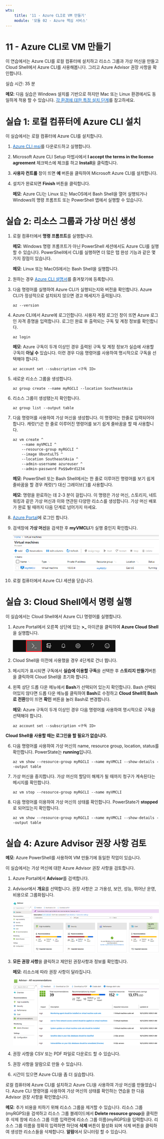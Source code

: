 ```yaml
---
wts:
    title: '11 - Azure CLI로 VM 만들기'
    module: '모듈 02 - Azure 핵심 서비스'
---
```


# 11 - Azure CLI로 VM 만들기

이 연습에서는 Azure CLI를 로컬 컴퓨터에 설치하고 리소스 그룹과 가상 머신을 만들고 Cloud Shell에서 Azure CLI를 사용해봅니다. 그리고 Azure Advisor 권장 사항을 확인합니다.

실습 시간: 35 분

**메모**: 다음 실습은 Windows 설치를 기반으로 하지만 Mac 또는 Linux 환경에서도 동일하게 적용 할 수 있습니다. <a href="https://docs.microsoft.com/cli/azure/install-azure-cli" target="_blank"><span style="color: #0066cc;" color="#0066cc">각 환경에 대한 특정 설치 단계</span></a>를 참고하세요.

# 실습 1: 로컬 컴퓨터에 Azure CLI 설치

이 실습에서는 로컬 컴퓨터에 Azure CLI를 설치합니다.

1. <a href="https://aka.ms/installazurecliwindows" target="_blank"><span style="color: #0066cc;" color="#0066cc">Azure CLI msi</span></a>를 다운로드하고 실행합니다.

2. Microsoft Azure CLI Setup 마법사에서 **I accept the terms in the license agreement** 체크박스에 체크를 하고 **Install**을 클릭합니다.

3. **사용자 컨트롤** 창이 뜨면 **예** 버튼을 클릭하여 Microsoft Azure CLI를 설치합니다.

4. 설치가 완료되면 **Finish** 버튼을 클릭합니다.

    **메모**: Azure CLI는 Linux 또는 MacOS에서 Bash Shell을 열어 실행되거나 Windows의 명령 프롬프트 또는 PowerShell 앱에서 실행할 수 있습니다.

# 실습 2: 리소스 그룹과 가상 머신 생성

1. 로컬 컴퓨터에서 **명령 프롬프트**를 실행합니다.

    **메모**: Windows 명령 프롬프트가 아닌 PowerShell 세션에서도 Azure CLI를 실행할 수 있습니다. PowerShell에서 CLI를 실행하면 더 많은 탭 완성 기능과 같은 몇 가지 장점이 있습니다.

    **메모**: Linux 또는 MacOS에서는 Bash Shell을 실행합니다.

2. 원하는 경우 <a href="https://docs.microsoft.com/en-us/cli/azure/?view=azure-cli-latest" target="_blank"><span style="color: #0066cc;" color="#0066cc">Azure CLI 설명서</span></a>를 즐겨찾기에 등록합니다.

3. 다음 명령어를 실행하여 Azure CLI가 실행되는지와 버전을 확인합니다. Azure CLI가 정상적으로 설치되지 않으면 경고 메세지가 출력됩니다.

    ```cli
    az --version
    ```

4. Azure CLI에서 Azure에 로그인합니다. 사용자 계정 로그인 창이 뜨면 Azure 로그인 자격 증명을 입력합니다. 로그인 완료 후 출력되는 구독 및 계정 정보를 확인합니다.

    ```azurecli
    az login
    ```

    **메모**: Azure 구독이 두개 이상인 경우 출력된 구독 및 계정 정보가 실습에 사용할 구독이 **아닐 수** 있습니다. 이련 경우 다음 명령어를 사용하여 명시적으로 구독을 선택해야 합니다.
    
    ```cli
    az account set --subscription <구독 ID>
    ```

5. 새로운 리소스 그룹을 생성합니다.

    ```cli
    az group create --name myRGCLI --location SoutheastAsia
    ```

6. 리소스 그룹이 생성됐는지 확인합니다.

    ```cli
    az group list --output table
    ```

7. 다음 명령어를 사용하여 가상 머신을 생성합니다. 이 명령어는 한줄로 입력되어야 합니다. 캐럿(^)은 한 줄로 이루어진 명령어를 보기 쉽게 줄바꿈을 할 때 사용합니다.

    ```cli
    az vm create ^
        --name myVMCLI ^
        --resource-group myRGCLI ^
        --image UbuntuLTS ^
        --location SoutheastAsia ^
        --admin-username azureuser ^
        --admin-password Pa$$w0rd1234
    ```

    **메모**: PowerShell 또는 Bash Shell에서는 한 줄로 이루어진 명령어를 보기 쉽게 줄바꿈을 할 경우 캐럿(^) 대신 그레이브(`)를 사용합니다.

    **메모**: 명령을 완료하는 데 2-3 분이 걸립니다. 이 명령은 가상 머신, 스토리지, 네트워킹과 같은 가상 머신과 이와 연관된 다양한 리소스를 생성합니다. 가상 머신 배포가 완료 될 때까지 다음 단계로 넘어가지 마세요.

8. <a href="https://portal.azure.com" target="_blank"><span style="color: #0066cc;" color="#0066cc">Azure Portal</span></a>에 로그인 합니다.

9. 검색창에 **가상 머신**을 검색한 후 **myVMCLI**가 실행 중인지 확인합니다.

    ![가상 머신 블레이드에서 myVMCLI의 상태가 실행 중인 스크린 샷](../images/1101.png)

10. 로컬 컴퓨터에서 Azure CLI 세션을 닫습니다.

# 실습 3: Cloud Shell에서 명령 실행

이 실습에서는 Cloud Shell에서 Azure CLI 명령어를 실행합니다.

1. Azure Portal에서 오른쪽 상단에 있는 **>_** 아이콘을 클릭하여 **Azure Cloud Shell**을 실행합니다.

    ![Azure Portal에서 Azure Cloud Shell 아이콘이 강조된 스크린 샷](../images/1102.png)

2. Cloud Shell을 이전에 사용했을 경우 4단계로 건너 뜁니다.

3. 메시지가 표시되면 구독에서 **실습에 이용할 구독**을 선택한 후 **스토리지 만들기**버튼을 클릭하여 Cloud Shell을 초기화 합니다.

4. 왼쪽 상단 드롭 다운 메뉴에서 **Bash**가 선택되어 있는지 확인합니다. Bash 선택되어있지 않다면 드롭 다운 메뉴를 클릭하여 **Bash**로 수정하고 **Cloud Shell의 Bash로 전환**창이 뜨면 **확인** 버튼을 눌러 Bash로 변경합니다.

    **메모**: Azure 구독이 두개 이상인 경우 다음 명령어를 사용하여 명시적으로 구독을 선택해야 합니다.
    
    ```cli
    az account set --subscription <구독 ID>
    ```

**Cloud Shell을 사용할 때는 로그인을 할 필요가 없습니다.**

6. 다음 명령어를 사용하여 가상 머신의 name, resource group, location, status를 확인합니다. PowerState는 **running**입니다.

    ```cli
    az vm show --resource-group myRGCLI --name myVMCLI --show-details --output table
    ```

7. 가상 머신을 중지합니다. 가상 머신의 할당이 해제가 될 때까지 청구가 계속된다는 메시지를 확인합니다.

    ```cli
    az vm stop --resource-group myRGCLI --name myVMCLI
    ```

8. 다음 명령어를 이용하여 가상 머신의 상태를 확인합니다. PowerState가 **stopped**로 되어있는지 확인합니다.

    ```cli
    az vm show --resource-group myRGCLI --name myVMCLI --show-details --output table 
    ```

# 실습 4: Azure Advisor 권장 사항 검토

**메모**: Azure PowerShell를 사용하여 VM 만들기에 동일한 작업이 있습니다.

이 실습에서는 가상 머신에 대한 Azure Advisor 권장 사항을 검토합니다.

1. Azure Portal에서 **Advisor**를 검색합니다.

2. Advisor에서 **개요**를 선택합니다. 권장 사항은 고 가용성, 보안, 성능, 뛰어난 운영, 비용으로 그룹화됩니다.

    ![Advisor 개요 페이지 스크린 샷](../images/1103.png)

3. **모든 권장 사항**을 클릭하고 제안된 권장사항과 정보를 확인합니다.

    **메모**: 리소스에 따라 권장 사항이 달라집니다. 

    ![Advisor 모든 권장 사항 스크린 샷](../images/1104.png)

4. 권장 사항을 CSV 또는 PDF 파일로 다운로드 할 수 있습니다.

5. 권장 사항을 알람으로 만들 수 있습니다.

6. 시간이 있으면 Azure CLI을 좀 더 실습합니다.

로컬 컴퓨터에 Azure CLI를 설치하고 Azure CLI을 사용하여 가상 머신를 만들었습니다. Azure CLI 명령어를 사용하여 가상 머신의 상태를 확인하는 연습을 한 다음 Advisor 권장 사항을 확인했습니다.

**메모**: 추가 비용을 피하기 위해 리소스 그룹을 제거할 수 있습니다. 리소스 그룹(myRGPS)을 검색하고 리소스 그룹 블레이드에서 **Delete resource group**을 클릭한 후 삭제 창에 리소스 그룹 이름 입력란에 리소스 그룹 이름(myRGPS)을 입력합니다. 리소스 그룹 이름을 정확히 입력하면 하단에 **삭제** 버튼이 활성화 되며 삭제 버튼을 클릭하여 생성한 리소스들을 삭제합니다. **알람**에서 모니터링 할 수 있습니다.
